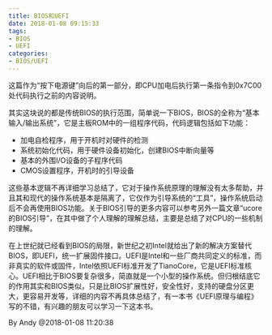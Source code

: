 ```yaml
---
title: BIOS和UEFI
date: 2018-01-08 09:15:33
tags:
- BIOS
- UEFI
categories:
- BIOS/UEFI
---
```


这篇作为“按下电源键”向后的第一部分，即CPU加电后执行第一条指令到0x7C00处代码执行之前的内容说明。

其实这块说的都是传统BIOS的执行范围，简单说一下BIOS，BIOS的全称为“基本输入/输出系统”，它是主板ROM中的一组程序代码，代码逻辑包括如下功能：

* 加电自检程序，用于开机时对硬件的检测
* 系统初始化代码，用于硬件设备初始化，创建BIOS中断向量等
* 基本的外围I/O设备的子程序代码
* CMOS设置程序，开机时的引导设备

这些基本逻辑不再详细学习总结了，它对于操作系统原理的理解没有太多帮助，并且其和现代的操作系统基本是隔离了，它仅作为引导系统的“工具”，操作系统启动后不会再使用BIOS功能。关于BIOS引导的更多内容可以参考另外一篇文章“ucore的BIOS引导”，在其中做了个人理解的理解总结，主要是总结了对CPU的一些机制的理解。
<!-- more -->
在上世纪就已经看到BIOS的局限，新世纪之初Intel就给出了新的解决方案替代BIOS，即UEFI，统一扩展固件接口。UEFI是Intel和一些厂商共同定义的标准，而非真实的软件或固件，Intel依照UEFI标准开发了TianoCore，它是UEFI标准核心。UEFI相比于BIOS要复杂很多，简直就是一个小型的操作系统。但归根结底它的作用其实和BIOS类似，只是比BIOS扩展性好，安全性好，支持的硬盘分区更大，更容易开发等，详细的内容不再具体总结了，有一本书《UEFI原理与编程》写的不错，有兴趣的朋友可以学习一下这本书。

By Andy @2018-01-08 11:20:38
